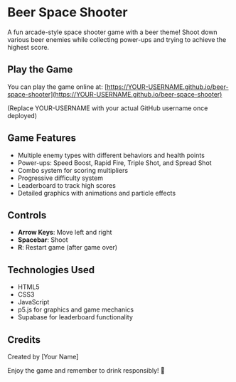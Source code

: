# Beer Space Shooter

A fun arcade-style space shooter game with a beer theme! Shoot down various beer enemies while collecting power-ups and trying to achieve the highest score.

## Play the Game

You can play the game online at: [https://YOUR-USERNAME.github.io/beer-space-shooter](https://YOUR-USERNAME.github.io/beer-space-shooter)

(Replace YOUR-USERNAME with your actual GitHub username once deployed)

## Game Features

- Multiple enemy types with different behaviors and health points
- Power-ups: Speed Boost, Rapid Fire, Triple Shot, and Spread Shot
- Combo system for scoring multipliers
- Progressive difficulty system
- Leaderboard to track high scores
- Detailed graphics with animations and particle effects

## Controls

- **Arrow Keys**: Move left and right
- **Spacebar**: Shoot
- **R**: Restart game (after game over)

## Technologies Used

- HTML5
- CSS3
- JavaScript
- p5.js for graphics and game mechanics
- Supabase for leaderboard functionality

## Credits

Created by [Your Name]

Enjoy the game and remember to drink responsibly! 🍺 